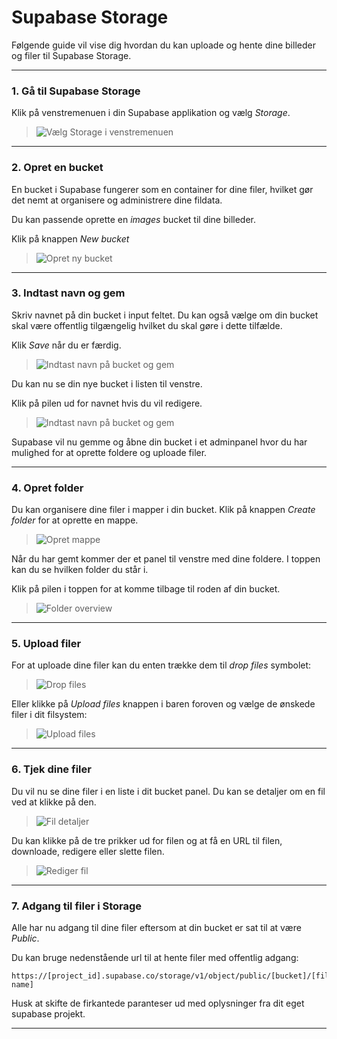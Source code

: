# Supabase Storage 
Følgende guide vil vise dig hvordan du kan uploade og hente dine billeder og filer til Supabase Storage.
___
### 1. Gå til Supabase Storage
Klik på venstremenuen i din Supabase applikation og vælg *Storage*.

> ![Vælg Storage i venstremenuen](./images/supa-storage.png)
___
### 2. Opret en bucket
En bucket i Supabase fungerer som en container for dine filer, hvilket gør det nemt at organisere og administrere dine fildata.  

Du kan passende oprette en *images* bucket til dine billeder.

Klik på knappen *New bucket*

> ![Opret ny bucket](./images/supa-storage-add-bucket.png)
___
### 3. Indtast navn og gem
Skriv navnet på din bucket i input feltet. Du kan også vælge om din bucket skal være offentlig tilgængelig hvilket du skal gøre i dette tilfælde. 

Klik *Save* når du er færdig.

> ![Indtast navn på bucket og gem](./images/supa-storage-create-bucket-form.png)

Du kan nu se din nye bucket i listen til venstre.

Klik på pilen ud for navnet hvis du vil redigere.

> ![Indtast navn på bucket og gem](./images/supa-storage-bucket-admin.png)

Supabase vil nu gemme og åbne din bucket i et adminpanel hvor du har mulighed for at oprette foldere og uploade filer. 
___
### 4. Opret folder
Du kan organisere dine filer i mapper i din bucket. Klik på knappen *Create folder* for at oprette en mappe.

> ![Opret mappe](./images/supa-storage-create-folder.png)

Når du har gemt kommer der et panel til venstre med dine foldere. I toppen kan du se hvilken folder du står i.

Klik på pilen i toppen for at komme tilbage til roden af din bucket.

> ![Folder overview](./images/supa-storage-folder-overview.png)
___
### 5. Upload filer
For at uploade dine filer kan du enten trække dem til *drop files* symbolet:

> ![Drop files](./images/supa-storage-drop-files.png)

Eller klikke på *Upload files* knappen i baren foroven og vælge de ønskede filer i dit filsystem:

> ![Upload files](./images/supa-storage-upload-files.png)
___
### 6. Tjek dine filer
Du vil nu se dine filer i en liste i dit bucket panel. Du kan se detaljer om en fil ved at klikke på den.

> ![Fil detaljer](./images/supa-storage-view-file.png)

Du kan klikke på de tre prikker ud for filen og at få en URL til filen, downloade, redigere eller slette filen.

> ![Rediger fil](./images/supa-storage-edit-file.png)
___
### 7. Adgang til filer i Storage
Alle har nu adgang til dine filer eftersom at din bucket er sat til at være *Public*.

Du kan bruge nedenstående url til at hente filer med offentlig adgang:
```
https://[project_id].supabase.co/storage/v1/object/public/[bucket]/[file-name]
```
Husk at skifte de firkantede paranteser ud med oplysninger fra dit eget supabase projekt.
___
